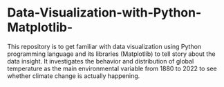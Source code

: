 # Data-Visualization-with-Python-Matplotlib-
This repository is to get familiar with data visualization using Python programming language and its libraries (Matplotlib) to tell story about the data insight. It investigates the behavior and distribution of global temperature as the main environmental variable from 1880 to 2022 to see whether climate change is actually happening. 
